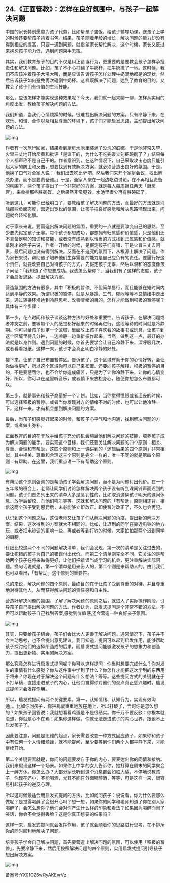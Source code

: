 ## 24.《正面管教》：怎样在良好氛围中，与孩子一起解决问题
中国的家长特别愿意为孩子代劳，比如帮孩子盛饭，给孩子辅导功课，送孩子上学的时候还要帮孩子背着书包。结果，孩子随着年龄的增长，解决问题的能力却没有得到相应的提高，只要一遇到问题，就指望家长帮忙解决，这个时候，家长又反过来抱怨孩子能力低，遇到问题束手无策。


其实，我们教育孩子的目的不仅是纠正错误行为，更重要的是要教会孩子怎样承担责任和解决问题。比如，孩子不小心打翻了牛奶杯，把牛奶撒了一地。这时候，我们不应该冲着孩子大吼大叫，而是应该告诉孩子怎样处理牛奶满地都是的现状，然后告诉孩子如何避免再次碰倒牛奶杯。这样既解决了问题，达到了教育的目的，又教会了孩子们有价值的生活技能。


那么，应该怎样才能实现这种效果呢？今天，我们就一起来聊一聊，怎样从实用的角度出发，教给孩子解决问题的方法。


我们知道，当我们心情烦躁的时候，很难找出解决问题的方案。只有冷静下来，在欢乐、和谐、合作以及相互尊重的环境下，孩子们才能启发思路，主动提出解决问题的方法。


![img](https://pic2.zhimg.com/v2-3e25c8240cf115fae4806ab7b3f86148.webp)

作者有一次旅行回家，结果看到厨房水池里装满了没洗的脏碗。于是他非常失望，火冒三丈地开始斥责和批评「是谁干的，为什么不吃完饭立刻把碗刷了？」结果每个人都声称不是自己干的。作者意识到，在这种情况下，自己采取攻击态度只能引起大家的防卫和反击，想要找到有效解决方案，就必须营造出良好的氛围。于是，他换了口气对全家人说：「我们出去吃比萨吧。然后我们来开个家庭会议，找出解决办法，而不是要责备谁。」于是，全家人聚在一起边吃边讨论，在不再相互责备的氛围下，两个孩子提出了一个非常好的方案，就是每人每周担任两天「厨房官」，来收拾那些脏碗碟。之后果然非常见效，水池里很少再有脏碗碟了。


听到这儿，可能你已经明白了，要教给孩子解决问题的方法，而最好的方法就是消除那些负面态度，营造出宽松的氛围，让孩子把良好感觉和解决思路涌现出来，问题就会轻松化解。


对于家长来说，要营造出解决问题的氛围，重要的一点就是要改变自己的思路，至少要先假定孩子无辜。每个孩子都想成功，都想拥有归属感和价值感，只是他们还不具备足够的知识和技能，或者没有成熟到以恰当的方式找到归属感和价值感。就拿刚才的例子来说，作者一开始的时候，是假定孩子们有错，于是火冒三丈去问责，最后问题也没有得到解决。反而在不追究的氛围下，从根源上解决了问题。作为家长来说，帮助孩子培养他们生存需要的能力是自己应负有的责任。要履行好这个责任，就要改变自己对待孩子的方式，先假定孩子无辜，然后以温和的态度像孩子问话：「我知道了你想要成功。我该怎么帮你？」当我们有了这样的态度，孩子才会启发思路，提出解决方案。


营造氛围的方法有很多，其中「积极的暂停」不但简单易行，而且能够在短时间内达到平静的效果。所谓积极的暂停，就是从暴躁、生气、郁闷等等不良情绪中走出来，通过转换环境达到冷静思考、改善情绪的目的。怎样才能做到积极的暂停呢？具体有三个步骤：


第一步，花点时间和孩子谈谈这种方法的好处和重要性。告诉孩子，在解决问题或者冲突之前，要等每个人的感觉都好起来的时候再进行，这段等待的时间就是冷静期。你可以给孩子划定一个区域，里面放上孩子喜欢看的故事书或玩具，让孩子到这个区域里待几分钟，一边冷静一边重新振作起来。当然，做到这一点，最好的办法就是以身作则。遇到问题的时候，你首先要学会让自己冷静下来，深呼吸几次，或者看看报纸，这样一来，孩子才会真正明白冷静的好处。


接下来，让孩子自己布置暂停区。告诉孩子，这个区域有助于你的心情好转，会让你做得更好，所以这个区域你可以自己来布置。还要向孩子解释，积极的暂停的目的，不是要惩罚你，也不会给你造成痛苦，只是为了让你冷静下来，让你的心情变好，所以，你可以在这里听音乐，或者躺下来放松身心，随便你想怎么布置都可以。


第三步，就是事先和孩子商量好一个计划。比如，当你觉得愤怒或者沮丧的时候，可以选择积极的暂停。或者当你发现对方的情绪不对的时候，也可以让他冷静一下。这样一来，才有机会想到解决问题的方案。


最后，当孩子们感觉好起来的时候，和孩子心平气和地沟通，找到解决问题的方案，或者做出弥补。


正面教育的目的在于放手给孩子充分的机会施展他们解决问题的技能，培养孩子成为解决问题的能手。要实现这个目标，我们还要关注解决问题的四个原则：相关、尊重、合理和有帮助。这四个原则和上一课讲到的「逻辑后果的四个原则」非常相似，其中相关、尊重和合理这三个原则是完全一样的，唯一不同的就是第四个原则：有帮助。在这里，我们重点讲一下有帮助这个原则。


![img](https://pic3.zhimg.com/v2-8eb7979945b13bf1976dd68488b9e361.webp)

有帮助这个原则强调的是帮助孩子学会解决问题，而不是为问题付出代价。在一个五年级的班会上，老师让同学们讨论怎样解决两个孩子没有听到课间铃声而迟到的问题。孩子们首先列出来的清单大多是惩罚性的，比如取消这俩孩子明天的课间休息、放学后留校、向他们吼叫等等。这就和解决问题的「有帮助」原则相违背。相信这两个孩子受到惩罚后，未必能够立即改正。即使暂时改正了，不久也会再犯。


认识到这个问题之后，这位老师又让孩子们从解决问题的角度，提出新的解决方案。结果，这次得到的方案就大不相同的。比如，让迟到的同学在靠近电铃的地方玩，或者把电铃调的更响一些，再或者等到打铃的时候，大家拍拍那两个迟到同学的肩膀。


仔细比较这两个不同的问题解决清单，我们会发现，第一次的清单是关注过去的，要让犯错的孩子为自己的错误付出代价。而第二个清单则完全不同，它关注的是帮助两个孩子在将来做得更好，让他们把错误当成学习的机会，更注重解决实际问题。换句话说就是，第一个清单是用来伤人的，第二个则是来帮助人的。由此我们也可以看出，「有帮助」这个原则的重要性。


总的来说，解决问题的四个原则，最终目的在于让孩子受到尊重的对待，并且尊重地对待其他人，从而获得解决问题的责任感和自主性。


营造好解决问题的氛围、了解了解决问题的原则之后，就进入了实际操作阶段，引导孩子自己提出解决问题的方法。作者认为，启发式提问是个非常不错的方法。不但可以帮助孩子自己找到答案,感觉到价值感,还会营造一种良好亲子氛围。


![img](https://pica.zhimg.com/v2-55cb1dd640bd5d2d2324b4801675e30d.webp)

其实，只要给孩子机会，孩子们会比大人更善于解决问题。通常情况下，孩子并不会主动思考，也不会提出意见建议。我们知道，提问可以起到启发作用，能够帮助孩子探讨他们的选择所造成的后果，而启发式提问能够激发孩子的想象力和创造力，提出更新颖、实用的解决方案。


那么究竟怎样进行启发式提问呢？你可以这样提问：你当时想要完成什么？你对发生的事情有什么感觉？你从这件事中学到了什么？你怎样才能把这次学到的东西用于将来？你现在对于解决这个问题有什么想法？等等。这些提问方式的关键就在于不打草稿，直接走进孩子的内心，让他们觉得你对他们的观点真正感兴趣时，启发式提问才会发挥作用。


所以，启发式提问有两个关键要素。第一，认知情绪、认知行为，实现有效沟通，。比如你问孩子，你把鸡蛋重重地放在地上，所以打破了，当时你是怎么想的？如果孩子回答说：我就想看看鸡蛋是不是很结实。你千万不要反驳：你根本就没想，你就是心不在焉！如果你这样做，你就无法走进孩子的内心世界，跟谈不上启发孩子了。


因此要注意，问题是思维的起点，家长需要改变一种方式回应孩子，如果你和孩子中有任何一个人情绪烦躁，就不能提问，至少要等到你们两个人都平静下来，才能继续开始。


第二个关键要素就是，你问的问题要发自于你的内心，要表达出你的同情和接纳。我们来假设这样一个场景。如果你上中学的女儿告诉你，她打算在周末的同学聚会上一醉方休。你怎么办？大部分家长听到这个消息都会如临大敌，不停地说教孩子，你现在还小，不能喝酒，尤其不能在外面喝醉酒，等等，可是这样一来，很容易引起孩子的逆反心理。


所以这时候最适合用启发式提问的方法，比如问问孩子：说说看，你为什么要那么做呢？是觉得喝醉了会很开心吗？想一想，如果你的同学和老师知道了你在别人家喝醉了，会怎么想你？他们会对你产生什么样的印象和看法？如果因为喝醉而闹了笑话，你会不会觉得丢脸？这是你真正想要的结果吗？


这样一来，启发式提问就会发挥作用，孩子就会顺着你的思路进行思考，在不排斥你的同时顺利地解决了问题。


培养孩子学会自己解决问题，首先要营造出解决问题的氛围，可以使用「积极的暂停」，先要冷静下来，然后用按照解决问题的四个原则，实用启发式提问引导孩子想出解决方案。


![img](https://pic1.zhimg.com/v2-db9e72d8368866634500cdb3425dc8b1.webp)

  



备案号:YX01OZ6wRyAKEvrVz

